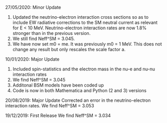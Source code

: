 27/05/2020: Minor Update
1) Updated the neutrino-electron interaction cross sections so as to include EW radiative corrections to the SM neutral current as relevant for E < 10 MeV. Neutrino-electron interaction rates are now 1.8% stronger than in the previous version. 
2) We still find Neff^SM = 3.045.
3) We have now set m0 = me. It was previously m0 = 1 MeV. This does not change any result but only rescales the scale factor a. 

10/01/2020: Major Update
1) Included spin-statistics and the electron mass in the nu-e and nu-nu interaction rates
2) We find Neff^SM = 3.045
3) Additonal BSM models have been coded up
4) Code is now in both Mathematica and Python (2 and 3) versions

20/08/2019: Major Update
Corrected an error in the neutrino-electron interaction rates.
We find Neff^SM = 3.053

19/12/2019: First Release
We find Neff^SM = 3.034
